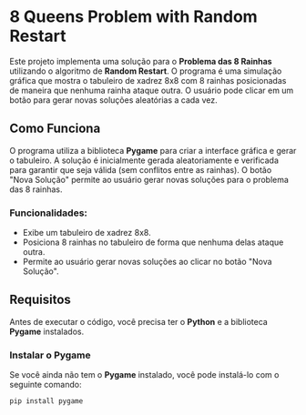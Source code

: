 # 8 Queens Problem with Random Restart

Este projeto implementa uma solução para o **Problema das 8 Rainhas** utilizando o algoritmo de **Random Restart**. O programa é uma simulação gráfica que mostra o tabuleiro de xadrez 8x8 com 8 rainhas posicionadas de maneira que nenhuma rainha ataque outra. O usuário pode clicar em um botão para gerar novas soluções aleatórias a cada vez.

## Como Funciona

O programa utiliza a biblioteca **Pygame** para criar a interface gráfica e gerar o tabuleiro. A solução é inicialmente gerada aleatoriamente e verificada para garantir que seja válida (sem conflitos entre as rainhas). O botão "Nova Solução" permite ao usuário gerar novas soluções para o problema das 8 rainhas.

### Funcionalidades:
- Exibe um tabuleiro de xadrez 8x8.
- Posiciona 8 rainhas no tabuleiro de forma que nenhuma delas ataque outra.
- Permite ao usuário gerar novas soluções ao clicar no botão "Nova Solução".

## Requisitos

Antes de executar o código, você precisa ter o **Python** e a biblioteca **Pygame** instalados.

### Instalar o Pygame

Se você ainda não tem o **Pygame** instalado, você pode instalá-lo com o seguinte comando:

```bash
pip install pygame
